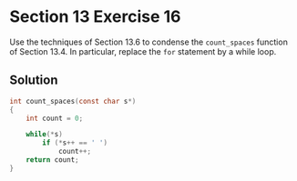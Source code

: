 # Section 13 Exercise 16

Use the techniques of Section 13.6 to condense the `count_spaces` function of Section 13.4. In particular, replace the `for` statement by a while loop.


## Solution

```c
int count_spaces(const char s*)
{
    int count = 0;

    while(*s)
        if (*s++ == ' ')
            count++;
    return count;
}
```
